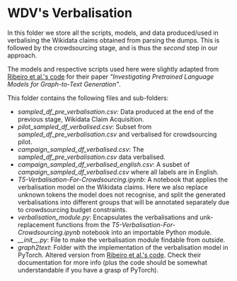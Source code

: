 # WDV's Verbalisation

In this folder we store all the scripts, models, and data produced/used in verbalising the Wikidata claims obtained from parsing the dumps. This is followed by the crowdsourcing stage, and is thus the *second* step in our approach.

The models and respective scripts used here were slightly adapted from [Ribeiro et al.'s code](https://github.com/UKPLab/plms-graph2text) for their paper *"Investigating Pretrained Language Models for Graph-to-Text Generation"*.

This folder contains the following files and sub-folders:

- *sampled_df_pre_verbalisation.csv*: Data produced at the end of the previous stage, Wikidata Claim Acquisition.
- *pilot_sampled_df_verbalised.csv*: Subset from *sampled_df_pre_verbalisation.csv* and verbalised for crowdsourcing pilot.
- *campaign_sampled_df_verbalised.csv*: The *sampled_df_pre_verbalisation.csv* data verbalised.
- *campaign_sampled_df_verbalised_english.csv*: A susbet of *campaign_sampled_df_verbalised.csv* where all labels are in English.
- *T5-Verbalisation-For-Crowdsourcing.ipynb*: A notebook that applies the verbalisation model on the Wikidata claims. Here we also replace unknown tokens the model does not recognise, and split the generated verbalisations into different groups that will be annotated separately due to crowdsourcing budget constraints.
- *verbalisation_module.py*: Encapsulates the verbalisations and unk-replacement functions from the *T5-Verbalisation-For-Crowdsourcing.ipynb* notebook into an importable Python module.
- *\_\_init\_\_.py*: File to make the verbalisation module findable from outside.
- *graph2text*: Folder with the implementation of the verbalisation model in PyTorch. Altered version from [Ribeiro et al.'s code](https://github.com/UKPLab/plms-graph2text). Check their documentation for more info (plus the code should be somewhat understandable if you have a grasp of PyTorch).